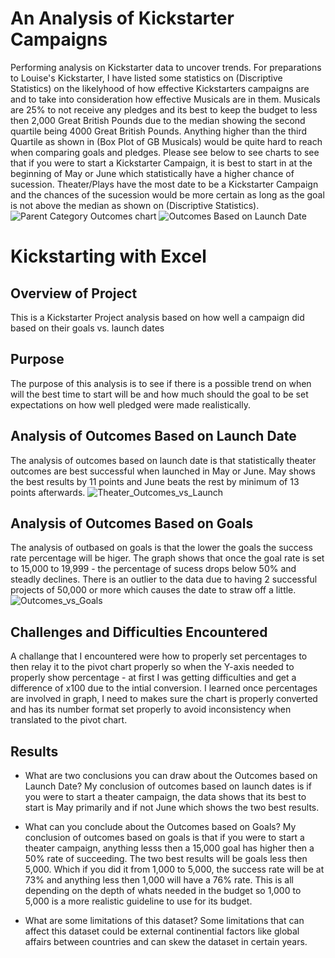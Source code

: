 # An Analysis of Kickstarter Campaigns
Performing analysis on Kickstarter data to uncover trends.
For preparations to Louise's Kickstarter, I have listed some statistics on (Discriptive Statistics) on the likelyhood of how effective
Kickstarters campaigns are and to take into consideration how effective Musicals are in them. 
Musicals are 25% to not receive any pledges and its best to keep the budget to less then 2,000 Great British Pounds due to the median showing
the second quartile being 4000 Great British Pounds. Anything higher than the third Quartile as shown in (Box Plot of GB Musicals) would be
quite hard to reach when comparing goals and pledges.
Please see below to see charts to see that if you were to start a Kickstarter Campaign, it is best to start in at the beginning of May
or June which statistically have a higher chance of sucession.
Theater/Plays have the most date to be a Kickstarter Campaign and the chances of the sucession would be more certain as long as the goal 
is not above the median as shown on (Discriptive Statistics).
![Parent Category Outcomes chart](https://user-images.githubusercontent.com/98680133/155865909-f3e287b7-08ca-4c8d-ae71-8922b97ff5e9.png)
![Outcomes Based on Launch Date](https://user-images.githubusercontent.com/98680133/155865913-fba6f787-7fa4-40ea-970b-4f0352e73ace.png)

# Kickstarting with Excel

## Overview of Project

This is a Kickstarter Project analysis based on how well a campaign did based on their goals vs. launch dates 

## Purpose
The purpose of this analysis is to see if there is a possible trend on when will the best time to start will be and how much should the goal to be set expectations on how well pledged were made realistically. 
## Analysis of Outcomes Based on Launch Date
The analysis of outcomes based on launch date is that statistically theater outcomes are best successful when launched in May or June. May shows the best results by 11 points and June beats the rest by minimum of 13 points afterwards. 
![Theater_Outcomes_vs_Launch](https://user-images.githubusercontent.com/98680133/155915542-e6a5f6ff-a0c5-47ba-8781-2e32e8fc8077.png)

## Analysis of Outcomes Based on Goals
The analysis of outbased on goals is that the lower the goals the success rate percentage will be higer. The graph shows that once the goal rate is set to 15,000 to 19,999 - the percentage of sucess drops below 50% and steadly declines. There is an outlier to the data due to having 2 successful projects of 50,000 or more which causes the date to straw off a little.
![Outcomes_vs_Goals](https://user-images.githubusercontent.com/98680133/155915551-34b70808-71b0-466e-919b-19c1ec43ce1d.png)

## Challenges and Difficulties Encountered
A challange that I encountered were how to properly set percentages to then relay it to the pivot chart properly so when the Y-axis needed to properly show percentage - at first I was getting difficulties and get a difference of x100 due to the intial conversion. I learned once percentages are involved in graph, I need to makes sure the chart is properly converted and has its number format set properly to avoid inconsistency when translated to the pivot chart. 

## Results

- What are two conclusions you can draw about the Outcomes based on Launch Date?
My conclusion of outcomes based on launch dates is if you were to start a theater campaign, the data shows that its best to start is May primarily and if not June which shows the two best results. 

- What can you conclude about the Outcomes based on Goals?
My conclusion of outcomes based on goals is that if you were to start a theater campaign, anything lesss then a 15,000 goal has higher then a 50% rate of succeeding. The two best results will be goals less then 5,000. Which if you did it from 1,000 to 5,000, the success rate will be at 73% and anything less then 1,000 will have a 76% rate. This is all depending on the depth of whats needed in the budget so 1,000 to 5,000 is a more realistic guideline to use for its budget. 
- What are some limitations of this dataset?
Some limitations that can affect this dataset could be external continential factors like global affairs between countries and can skew the dataset in certain years. 


